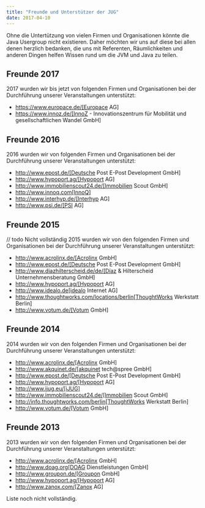```yaml
---
title: "Freunde und Unterstützer der JUG"
date: 2017-04-10
---
```


Ohne die Untertützung von vielen Firmen und Organisationen könnte die Java Usergroup
nicht existieren. Daher möchten wir uns auf diese bei allen denen herzlich bedanken,
die uns mit Referenten, Räumlichkeiten und anderen Dingen helfen Wissen
rund um die JVM und Java zu teilen.

## Freunde 2017

2017 wurden wir bis jetzt von folgenden Firmen und Organisationen bei
der Durchführung unserer Veranstaltungen unterstützt:

* https://www.europace.de/[Europace AG]
* https://www.innoz.de/[InnoZ - Innovationszentrum für Mobilität und gesellschaftlichen Wandel GmbH]

## Freunde 2016

2016 wurden wir von folgenden Firmen und Organisationen bei
der Durchführung unserer Veranstaltungen unterstützt:

* http://www.epost.de/[Deutsche Post E-Post Development GmbH]
* http://www.hypoport.ag/[Hypoport AG]
* http://www.immobilienscout24.de/[Immobilien Scout GmbH]
* http://www.innoq.com[InnoQ]
* http://www.interhyp.de/[Interhyp AG]
* http://www.psi.de/[PSI AG]

## Freunde 2015

// todo Nicht vollständig
2015 wurden wir von den folgenden Firmen und Organisationen bei der
Durchführung unserer Veranstaltungen unterstützt:

* http://www.acrolinx.de/[Acrolinx GmbH]
* http://www.epost.de/[Deutsche Post E-Post Development GmbH]
* http://www.diazhilterscheid.de/de/[Díaz & Hilterscheid Unternehmensberatung GmbH]
* http://www.hypoport.ag/[Hypoport AG]
* http://www.idealo.de[idealo Internet AG]
* http://www.thoughtworks.com/locations/berlin[ThoughtWorks Werkstatt Berlin]
* http://www.votum.de/[Votum GmbH]

## Freunde 2014

2014 wurden wir von den folgenden Firmen und Organisationen bei der
Durchführung unserer Veranstaltungen unterstützt:

* http://www.acrolinx.de/[Acrolinx GmbH]
* http://www.akquinet.de/[akquinet tech@spree GmbH]
* http://www.epost.de/[Deutsche Post E-Post Development GmbH]
* http://www.hypoport.ag/[Hypoport AG]
* http://www.ijug.eu/[iJUG]
* http://www.immobilienscout24.de/[Immobilien Scout GmbH]
* http://info.thoughtworks.com/berlin[ThoughtWorks Werkstatt Berlin]
* http://www.votum.de/[Votum GmbH]

## Freunde 2013

2013 wurden wir von den folgenden Firmen und Organisationen bei der
Durchführung unserer Veranstaltungen unterstützt:

* http://www.acrolinx.de/[Acrolinx GmbH]
* http://www.doag.org[DOAG Dienstleistungen GmbH]
* http://www.groupon.de/[Groupon GmbH]
* http://www.hypoport.ag/[Hypoport AG]
* http://www.zanox.com/[Zanox AG]

Liste noch nicht vollständig.

